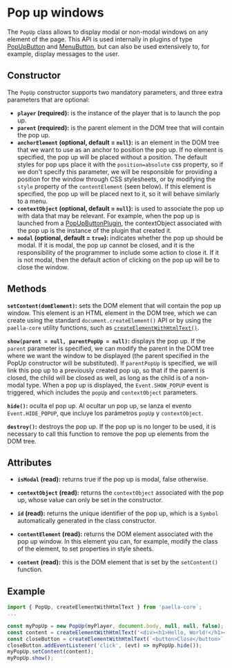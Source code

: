 
# Pop up windows

The `PopUp` class allows to display modal or non-modal windows on any element of the page. This API is used internally in plugins of type [ PopUpButton](popup_button_plugin.md) and [MenuButton](menu_button_plugin.md), but can also be used extensively to, for example, display messages to the user.

## Constructor

The `PopUp` constructor supports two mandatory parameters, and three extra parameters that are optional:

- **`player` (required):** is the instance of the player that is to launch the pop up.
- **`parent` (required):** is the parent element in the DOM tree that will contain the pop up.
- **`anchorElement` (optional, default = `null`):** is an element in the DOM tree that we want to use as an anchor to position the pop up. If no element is specified, the pop up will be placed without a position. The default styles for pop ups place it with the `position=absolute` css property, so if we don't specify this parameter, we will be responsible for providing a position for the window through CSS stylesheets, or by modifying the `style` property of the `contentElement` (seen below). If this element is specified, the pop up will be placed next to it, so it will behave similarly to a menu.
- **`contextObject` (optional, default = `null`):** is used to associate the pop up with data that may be relevant. For example, when the pop up is launched from a [ PopUpButtonPlugin](popup_button_plugin.md), the contextObject associated with the pop up is the instance of the plugin that created it.
- **`modal` (optional, default = `true`):** indicates whether the pop up should be modal. If it is modal, the pop up cannot be closed, and it is the responsibility of the programmer to include some action to close it. If it is not modal, then the default action of clicking on the pop up will be to close the window.

## Methods

**`setContent(domElement)`:** sets the DOM element that will contain the pop up window. This element is an HTML element in the DOM tree, which we can create using the standard `document.createElement()` API or by using the `paella-core` utility functions, such as [`createElementWithHtmlText()`](dom_utilities.md).

**`show(parent = null, parentPopUp = null)`:** displays the pop up. If the `parent` parameter is specified, we can modify the parent in the DOM tree where we want the window to be displayed (the parent specified in the PopUp constructor will be substituted). If `parentPopUp` is specified, we will link this pop up to a previously created pop up, so that if the parent is closed, the child will be closed as well, as long as the child is of a non-modal type. When a pop up is displayed, the `Event.SHOW_POPUP` event is triggered, which includes the `popUp` and `contextObject` parameters.

**`hide()`:** oculta el pop up. Al ocultar un pop up, se lanza el evento `Event.HIDE_POPUP`, que incluye los parámetros `popUp` y `contextObject`.

**`destroy()`:** destroys the pop up. If the pop up is no longer to be used, it is necessary to call this function to remove the pop up elements from the DOM tree.


## Attributes

- **`isModal` (read):** returns true if the pop up is modal, false otherwise.

- **`contextObject` (read):** returns the `contextObject` associated with the pop up, whose value can only be set in the constructor.

- **`id` (read):** returns the unique identifier of the pop up, which is a `Symbol` automatically generated in the class constructor.

- **`contentElement` (read):** returns the DOM element associated with the pop up window. In this element you can, for example, modify the class of the element, to set properties in style sheets.

- **`content` (read):** this is the DOM element that is set by the `setContent()` function.


## Example

```js
import { PopUp, createElementWithHtmlText } from 'paella-core`;
...

const myPopUp = new PopUp(myPlayer, document.body, null, null, false);
const content = createElementWithHtmlText('<div><h1>Hello, World!</h1></div>');
const closeButton = createElementWithHtmlText(`<button>Close</button>`, content);
closeButton.addEventListener('click', (evt) => myPopUp.hide());
myPopUp.setContent(content);
myPopUp.show();
```


